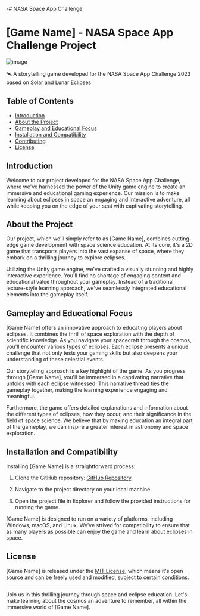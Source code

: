 -# NASA Space App Challenge
# [Game Name] - NASA Space App Challenge Project
![image](https://github.com/Aby-ss/NASA-Space-App-Challenge/assets/103417697/b003677d-8d80-4cd2-97c5-980863eed81a)

🛰 A storytelling game developed for the NASA Space App Challenge 2023 based on Solar and Lunar Eclipses


## Table of Contents
- [Introduction](#introduction)
- [About the Project](#about-the-project)
- [Gameplay and Educational Focus](#gameplay-and-educational-focus)
- [Installation and Compatibility](#installation-and-compatibility)
- [Contributing](#contributing)
- [License](#license)

## Introduction
Welcome to our project developed for the NASA Space App Challenge, where we've harnessed the power of the Unity game engine to create an immersive and educational gaming experience. Our mission is to make learning about eclipses in space an engaging and interactive adventure, all while keeping you on the edge of your seat with captivating storytelling.

## About the Project
Our project, which we'll simply refer to as [Game Name], combines cutting-edge game development with space science education. At its core, it's a 2D game that transports players into the vast expanse of space, where they embark on a thrilling journey to explore eclipses. 

Utilizing the Unity game engine, we've crafted a visually stunning and highly interactive experience. You'll find no shortage of engaging content and educational value throughout your gameplay. Instead of a traditional lecture-style learning approach, we've seamlessly integrated educational elements into the gameplay itself.

## Gameplay and Educational Focus
[Game Name] offers an innovative approach to educating players about eclipses. It combines the thrill of space exploration with the depth of scientific knowledge. As you navigate your spacecraft through the cosmos, you'll encounter various types of eclipses. Each eclipse presents a unique challenge that not only tests your gaming skills but also deepens your understanding of these celestial events.

Our storytelling approach is a key highlight of the game. As you progress through [Game Name], you'll be immersed in a captivating narrative that unfolds with each eclipse witnessed. This narrative thread ties the gameplay together, making the learning experience engaging and meaningful.

Furthermore, the game offers detailed explanations and information about the different types of eclipses, how they occur, and their significance in the field of space science. We believe that by making education an integral part of the gameplay, we can inspire a greater interest in astronomy and space exploration.

## Installation and Compatibility
Installing [Game Name] is a straightforward process:

1. Clone the GitHub repository: [GitHub Repository](https://github.com/yourusername/[game-repo]).

2. Navigate to the project directory on your local machine.

3. Open the project file in Explorer and follow the provided instructions for running the game.

[Game Name] is designed to run on a variety of platforms, including Windows, macOS, and Linux. We've strived for compatibility to ensure that as many players as possible can enjoy the game and learn about eclipses in space.

## License
[Game Name] is released under the [MIT License](LICENSE), which means it's open source and can be freely used and modified, subject to certain conditions.

---

Join us in this thrilling journey through space and eclipse education. Let's make learning about the cosmos an adventure to remember, all within the immersive world of [Game Name].
